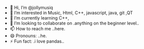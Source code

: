 - 👋 Hi, I’m @jollymusiq
- 👀 I’m interested in Music, Html, C++, javascript, java, git ,QT
- 🌱 I’m currently learning C++,
- 💞️ I’m looking to collaborate on .anything on the beginner level..
- 📫 How to reach me ..here.
- 😄 Pronouns: ..he.
- ⚡ Fun fact: .i love pandas..

<!---
jollymusiq/jollymusiq is a ✨ special ✨ repository because its `README.md` (this file) appears on your GitHub profile.
You can click the Preview link to take a look at your changes.
--->

